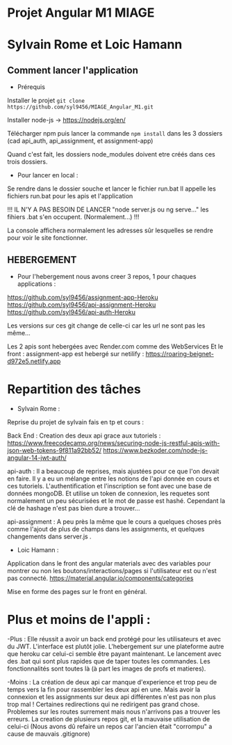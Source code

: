 # Projet Angular M1 MIAGE
# Sylvain Rome et Loic Hamann

## Comment lancer l'application

- Prérequis

Installer le projet `git clone https://github.com/syl9456/MIAGE_Angular_M1.git`

Installer node-js -> https://nodejs.org/en/

Télécharger npm puis lancer la commande `npm install` dans les 3 dossiers (cad api_auth, api_assignment, et assignment-app)

Quand c'est fait, les dossiers node_modules doivent etre créés dans ces trois dossiers. 

- Pour lancer en local :

Se rendre dans le dossier souche et lancer le fichier run.bat
Il appelle les fichiers run.bat pour les apis et l'application

!!! IL N'Y A PAS BESOIN DE LANCER "node server.js ou ng serve..."   les fihiers .bat s'en occupent. (Normalement...) !!!

La console affichera normalement les adresses sûr lesquelles se rendre pour voir le site fonctionner.


## HEBERGEMENT 

- Pour l'hebergement nous avons creer 3 repos, 1 pour chaques applications : 

https://github.com/syl9456/assignment-app-Heroku
https://github.com/syl9456/api-assignment-Heroku
https://github.com/syl9456/api-auth-Heroku

Les versions sur ces git change de celle-ci car les url ne sont pas les même... 

Les 2 apis sont hebergées avec Render.com comme des WebServices
Et le front : assignment-app est hebergé sur netilify :
https://roaring-beignet-d972e5.netlify.app



# Repartition  des tâches 

- Sylvain Rome : 

Reprise du projet de sylvain fais en tp et cours :

Back End : 
Creation des deux api grace aux tutoriels : 
https://www.freecodecamp.org/news/securing-node-js-restful-apis-with-json-web-tokens-9f811a92bb52/
https://www.bezkoder.com/node-js-angular-14-jwt-auth/


api-auth :
Il a beaucoup de reprises, mais ajustées pour ce que l'on devait en faire. Il y a eu un mélange entre les notions de l'api donnée en cours et ces tutoriels. 
L'authentification et l'inscription se font avec une base de données mongoDB. Et utilise un token de connexion, les requetes sont normalement un peu sécurisées et le mot de passe est hashé. Cependant la clé de hashage n'est pas bien dure a trouver...

api-assignment : 
A peu près la même que le cours a quelques choses près comme l'ajout de plus de champs dans les assignments, et quelques changements dans server.js .



- Loic Hamann : 

Application dans le front des angular materials avec des variables pour montrer ou non les boutons/interactions/pages si l'utilisateur est ou n'est pas connecté.
https://material.angular.io/components/categories

Mise en forme des pages sur le front en général.


#  Plus et moins de l'appli : 

-Plus :
Elle réussit a avoir un back end protégé pour les utilisateurs et avec du JWT.
L'interface est plutôt jolie.
L'hebergement sur une plateforme autre que heroku car celui-ci semble être payant maintenant.
Le lancement avec des .bat qui sont plus rapides que de taper toutes les commandes.
Les fonctionnalités sont toutes là (à part les images de profs et matieres).


-Moins : 
La création de deux api car manque d'experience et trop peu de temps vers la fin pour rassembler les deux api en une. 
Mais avoir la connexion et les assignments sur deux api différentes n'est pas non plus trop mal !
Certaines redirections qui ne redirigent pas grand chose. Problemes sur les routes surrement mais nous n'arrivons pas a trouver les erreurs.
La creation de plusieurs repos git, et la mauvaise utilisation de celui-ci (Nous avons dû refaire un repos car l'ancien était "corrompu" a cause de mauvais .gitignore)













